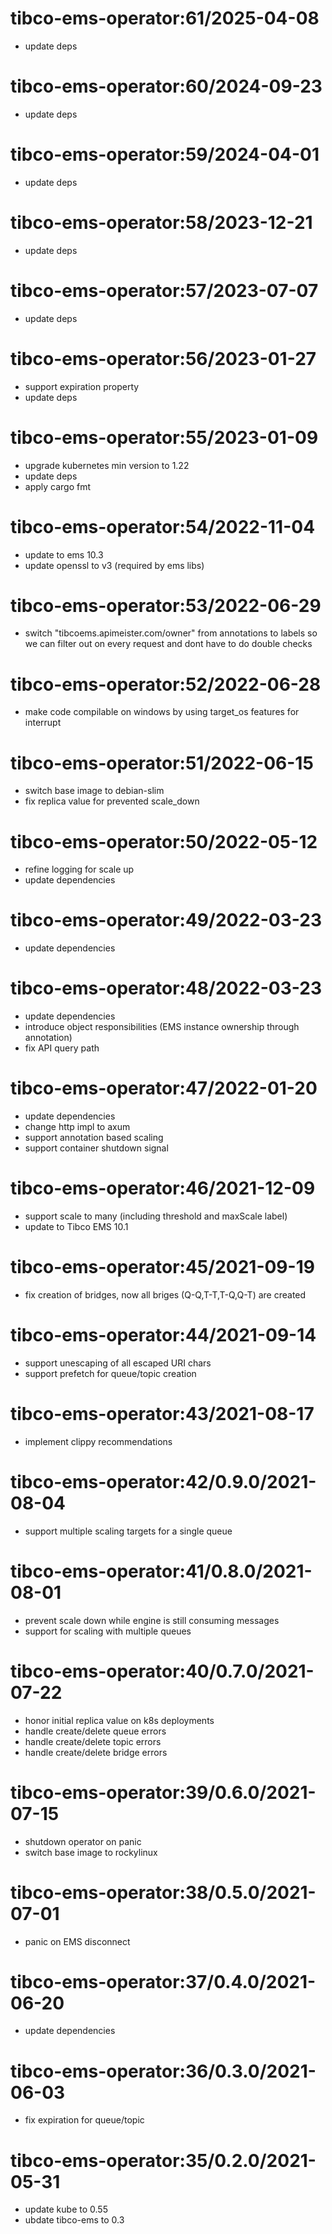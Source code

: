 # tibco-ems-operator:61/2025-04-08

* update deps

# tibco-ems-operator:60/2024-09-23

* update deps

# tibco-ems-operator:59/2024-04-01

* update deps

# tibco-ems-operator:58/2023-12-21

* update deps

# tibco-ems-operator:57/2023-07-07

* update deps

# tibco-ems-operator:56/2023-01-27

* support expiration property
* update deps

# tibco-ems-operator:55/2023-01-09

* upgrade kubernetes min version to 1.22
* update deps
* apply cargo fmt

# tibco-ems-operator:54/2022-11-04

* update to ems 10.3
* update openssl to v3 (required by ems libs)

# tibco-ems-operator:53/2022-06-29

* switch "tibcoems.apimeister.com/owner" from annotations to labels so we can filter out on every request and dont have to do double checks

# tibco-ems-operator:52/2022-06-28

* make code compilable on windows by using target_os features for interrupt

# tibco-ems-operator:51/2022-06-15

* switch base image to debian-slim
* fix replica value for prevented scale_down

# tibco-ems-operator:50/2022-05-12

* refine logging for scale up
* update dependencies

# tibco-ems-operator:49/2022-03-23

* update dependencies

# tibco-ems-operator:48/2022-03-23

* update dependencies
* introduce object responsibilities (EMS instance ownership through annotation)
* fix API query path

# tibco-ems-operator:47/2022-01-20

* update dependencies
* change http impl to axum
* support annotation based scaling
* support container shutdown signal

# tibco-ems-operator:46/2021-12-09

* support scale to many (including threshold and maxScale label)
* update to Tibco EMS 10.1

# tibco-ems-operator:45/2021-09-19

* fix creation of bridges, now all briges (Q-Q,T-T,T-Q,Q-T) are created

# tibco-ems-operator:44/2021-09-14

* support unescaping of all escaped URI chars
* support prefetch for queue/topic creation

# tibco-ems-operator:43/2021-08-17

* implement clippy recommendations

# tibco-ems-operator:42/0.9.0/2021-08-04

* support multiple scaling targets for a single queue

# tibco-ems-operator:41/0.8.0/2021-08-01

* prevent scale down while engine is still consuming messages
* support for scaling with multiple queues

# tibco-ems-operator:40/0.7.0/2021-07-22

* honor initial replica value on k8s deployments
* handle create/delete queue errors
* handle create/delete topic errors
* handle create/delete bridge errors

# tibco-ems-operator:39/0.6.0/2021-07-15

* shutdown operator on panic
* switch base image to rockylinux

# tibco-ems-operator:38/0.5.0/2021-07-01

* panic on EMS disconnect 

# tibco-ems-operator:37/0.4.0/2021-06-20

* update dependencies

# tibco-ems-operator:36/0.3.0/2021-06-03

* fix expiration for queue/topic

# tibco-ems-operator:35/0.2.0/2021-05-31

* update kube to 0.55
* ubdate tibco-ems to 0.3
